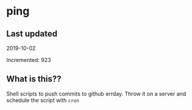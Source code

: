 # ping

## Last updated
2019-10-02

Incremented: 923

## What is this??
Shell scripts to push commits to github errday. Throw it on a server and schedule the script with `cron`
